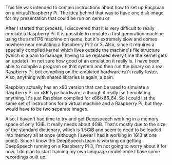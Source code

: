 This file was intended to contain instructions about how to set up Raspbian on a virtual Raspberry Pi. The idea behind that was to have one disk image for my presentation that could be run on qemu or 

After I started that process, I discovered that it is very difficult to really emulate a Raspberry Pi. It is possible to emulate a first generation machine using the arm1176 machine on qemu, but it's extremely slow and comes nowhere near emulating a Raspberry Pi 2 or 3. Also, since it requires a specially compiled kernel which lives outside the machine's file structure (which is a pain to manage, having to be replaced every time the kernel gets an update) I'm not sure how good of an emulation it really is. I have been able to compile a program on that system and then run the binary on a real Raspberry Pi, but compiling on the emulated hardware isn't really faster. Also, anything with shared libraries is again, a pain.

Raspbian actually has an x86 version that can be used to simulate a Raspberry Pi on x86 type hardware, although it really isn't emulating anything. It's just Raspbian compiled for x86/x86_64. So I could list the same set of instructions for a virtual machine and a Raspberry Pi, but they would have to be two separate images.

Also, I haven't had time to try and get Deepspeech working in a memory space of only 1GiB. It really needs about 4GiB. That's mostly due to the size of the standard dictionary, which is 1.5GiB and seem to need to be loaded into memory all at once (although I swear I had it working in 1GiB at one point). Since I know the DeepSpeech team is working on getting DeepSpeech running on a Raspberry Pi 3, I'm not going to worry about it for now. I do plan to start training my own language model once I have some recordings built up.
